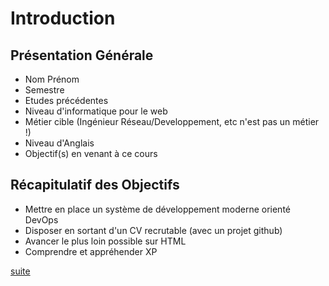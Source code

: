# Introduction
## Présentation Générale
* Nom Prénom
* Semestre
* Etudes précédentes
* Niveau d'informatique pour le web
* Métier cible (Ingénieur Réseau/Developpement, etc n'est pas un métier !)
* Niveau d'Anglais
* Objectif(s) en venant à ce cours

## Récapitulatif des Objectifs
* Mettre en place un système de développement moderne orienté DevOps
* Disposer en sortant d'un CV recrutable (avec un projet github)
* Avancer le plus loin possible sur HTML
* Comprendre et appréhender XP

[suite](./02-ingenieur.md)
